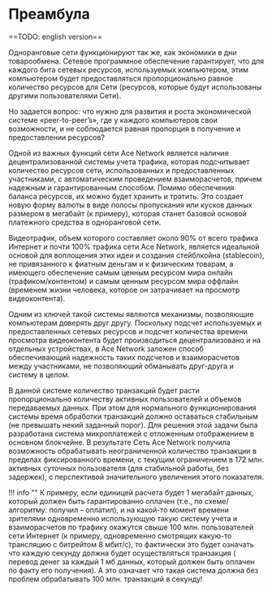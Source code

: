 # Преамбула

==TODO: english version==

Одноранговые сети функционируют так же, как экономики в дни товарообмена. Сетевое программное обеспечение гарантирует, что для каждого бита сетевых ресурсов, используемых компьютером, этим компьютером будет предоставляться пропорционально равное количество ресурсов для Сети (ресурсов, которые будут использованы другими пользователями Сети).

Но задается вопрос: что нужно для развития и роста экономической системе «peer-to-peer’s», где у каждого компьютеров свои возможности, и не соблюдается равная пропорция в получение и предоставлении ресурсов?

Одной из важных функций сети Ace Network является наличие децентрализованной системы учета трафика, которая подсчитывает количество ресурсов сети, использованных и предоставленных участниками, с автоматическим проведением взаиморасчетов, причем надежным и гарантированным способом.  Помимо обеспечения баланса ресурсов, их можно будет хранить и тратить. Это создает новую форму валюты в виде полосы пропускания или кусков данных размером в мегабайт (к примеру), которая станет базовой основой платежного средства в одноранговой сети.

Видеотрафик, объем которого составляет около 90% от всего трафика Интернет и почти 100% трафика сети Ace Network, является идеальной основой для воплощения этих идеи и создания стейблкойна (stablecoin), не привязанного к фиатным деньгам и к физическим товарам, а имеющего обеспечение самым ценным ресурсом мира онлайн (трафиком/контентом) и самым ценным ресурсом мира оффлайн (временем жизни человека, которое он затрачивает на просмотр видеоконтента).

Одним из ключей такой системы являются механизмы, позволяющие компьютерам доверять друг другу. Поскольку подсчет используемых и предоставленных сетевых ресурсов и подсчет количества времени просмотра видеоконтента будет производиться децентрализовано и на отдельных устройствах, в Ace Network заложен способ обеспечивающий надежность таких подсчетов и взаиморасчетов между участниками, не позволяющий обманывать друг-друга и систему в целом.

В данной системе количество транзакций будет расти пропорционально количеству активных пользователей и объемов передаваемых данных. При этом для нормального функционирования системы время обработки транзакций должно оставаться стабильным (не превышать некий заданный порог). Для решения этой задачи была разработана система микроплатежей с отложенным отображением в основном блокчейне. В результате Сеть Ace Network получила возможность обрабатывать неограниченной количество транзакции в пределах фиксированного времени, с текущим ограничением в 172 млн. активных суточных пользователя (для стабильной работы, без задержек), с перспективой значительного увеличения этого показателя.

!!! info ""
    К примеру, если единицей расчета будет 1 мегабайт данных, который должен быть гарантированно оплачен (т.е., по схеме/алгоритму: получил – оплатил), и на какой-то момент времени зрителями одновременно использующую такую систему учета и взаиморасчетов по трафику окажутся свыше 100 млн. пользователей сети Интернет (к примеру, одновременно смотрящих какую-то трансляцию с битрейтом 8 мбит/с), то фактически это будет означать что каждую секунду должна будет осуществляться транзакция ( перевод денег за каждый 1 мб данных, который должен быть оплачен по факту его получения). А это означает что такая система должна без проблем обрабатывать 100 млн. транзакций в секунду!
